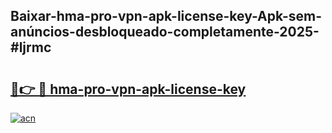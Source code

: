 ## Baixar-hma-pro-vpn-apk-license-key-Apk-sem-anúncios-desbloqueado-completamente-2025-#ljrmc

# <h2><a href="https://ainizakaria.my?title=hma-pro-vpn-apk-license-key&ref=20M">🔗👉 🔴 hma-pro-vpn-apk-license-key</a></h2>

[![acn](https://github.com/user-attachments/assets/0f9c940e-d8b0-45ae-aac7-cd30a18b3e1c)](https://ainizakaria.my?title=hma-pro-vpn-apk-license-key&ref=20M)

